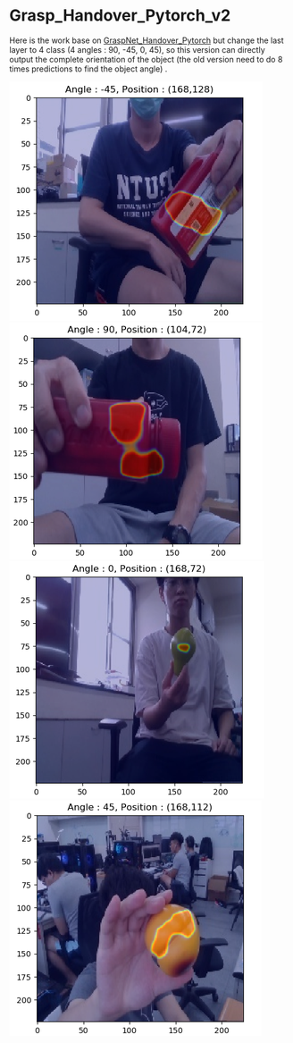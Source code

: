 # Grasp_Handover_Pytorch_v2

Here is the work base on [GraspNet_Handover_Pytorch](https://github.com/austin2408/GraspNet_Handover_Pytorch) but change the last layer to 4 class (4 angles : 90, -45, 0, 45), so this version can directly output the complete orientation of the object (the old version need to do 8 times predictions to find the object angle) .<br>

![Teaser](figure/Figure_1.png)![Teaser](figure/Figure_2.png)![Teaser](figure/Figure_3.png)![Teaser](figure/Figure_4.png)
